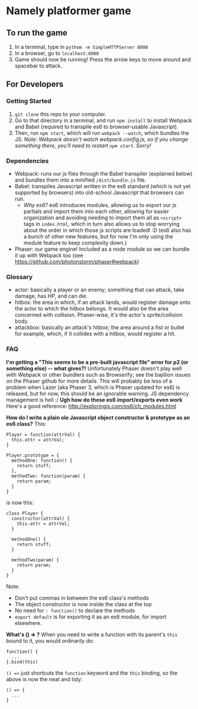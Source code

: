 # Namely platformer game

## To run the game
1. In a terminal, type in `pythom -m SimpleHTTPServer 8000`
2. In a browser, go to `localhost:8000`
3. Game should now be running! Press the arrow keys to move around and spacebar to attack.

## For Developers
### Getting Started
1. `git clone` this repo to your computer.
2. Go to that directory in a terminal, and run `npm install` to install Webpack and Babel (required to transpile es6 to browser-usable Javascript).
3. Then, run `npm start`, which will run `webpack --watch`, which bundles the JS. *Note: Webpack doesn't watch webpack.config.js, so if you change something there, you'll need to restart `npm start`. Sorry!*

### Dependencies
- Webpack: runs our js files through the Babel transpiler (explained below) and bundles them into a minified `/dist/bundle.js` file.
- Babel: transpiles Javascript written in the es6 standard (which is not yet supported by browsers) into old-school Javascript that browsers can run.
  - *Why es6?* es6 introduces modules, allowing us to export our js partials and import them into each other, allowing for easier organization and avoiding needing to import them all as `<script>` tags in `index.html`, which in turn also allows us to stop worrying about the order in which those js scripts are loaded! :D (es6 also has a bunch of other new features, but for now I'm only using the module feature to keep complexity down.)
- Phaser: our game engine! Included as a node module so we can bundle it up with Webpack too (see https://github.com/photonstorm/phaser#webpack)

### Glossary
- actor: basically a player or an enemy; something that can attack, take damage, has HP, and can die.
- hitbox: the area in which, if an attack lands, would register damage onto the actor to which the hitbox belongs. It would also be the area concerned with collision. Phaser-wise, it's the actor's sprite/collision body.
- attackbox: basically an attack's hitbox; the area around a fist or bullet for example, which, if it collides with a hitbox, would register a hit.

### FAQ
**I'm getting a "This seems to be a pre-built javascript file" error for p2 (or something else) -- what gives?!**
  Unfortunately Phaser doesn't play well with Webpack or other bundlers such as Browserify; see the bajillion issues on the Phaser github for more details. This will probably be less of a problem when Lazer (aka Phaser 3, which is Phaser updated for es6) is released, but for now, this should be an ignorable warning. JS dependency management is hell :/
**Ugh how do these es6 import/exports even work**
  Here's a good reference: http://exploringjs.com/es6/ch_modules.html

**How do I write a plain ole Javascript object constructor & prototype as an es6 class?**
  This:
  ```
  Player = function(attrVal) {
    this.attr = attrVal;
  }

  Player.prototype = {
    methodOne: function() {
      return stuff;
    },
    methodTwo: function(param) {
      return param;
    }
  }
  ```
  is now this:
  ```
  class Player {
    constructor(attrVal) {
      this.attr = attrVal;
    }

    methodOne() {
      return stuff;
    }

    methodTwo(param) {
      return param;
    }
  }
  ```
  Note:
  - Don't put commas in between the es6 class's methods
  - The object constructor is now inside the class at the top
  - No need for `: function()` to declare the methods
  - `export default` is for exporting it as an es6 module, for import elsewhere.

**What's () => ?**
  When you need to write a function with its parent's `this` bound to it, you would ordinarily do:
  ```
  function() {
    ...
  }.bind(this)
  ```
  `() =>` just shortcuts the `function` keyword and the `this` binding, so the above is now the neat and tidy:

  ```
  () => {
    ...
  }
  ```
